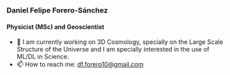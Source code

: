 ### Daniel Felipe Forero-Sánchez

#### Physicist (MSc) and Geoscientist 
- 🔭 I am currently working on 3D Cosmology, specially on the Large Scale Structure of the Universe and I am specially interested in the use of ML/DL in Science.
- 📫 How to reach me: df.forero10@gmail.com

<!--
**dforero0896/dforero0896** is a ✨ _special_ ✨ repository because its `README.md` (this file) appears on your GitHub profile.

Here are some ideas to get you started:

- 🔭 I’m currently working on ...
- 🌱 I’m currently learning ...
- 👯 I’m looking to collaborate on ...
- 🤔 I’m looking for help with ...
- 💬 Ask me about ...
- 📫 How to reach me: ...
- 😄 Pronouns: ...
- ⚡ Fun fact: ...
-->
